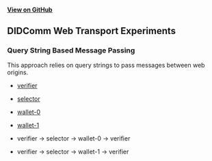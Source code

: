 #### [View on GitHub](https://github.com/OR13/didcomm-web-transports)

## DIDComm Web Transport Experiments

### Query String Based Message Passing

This approach relies on query strings to pass messages between web origins.

- [verifier](https://or13.github.io/didcomm-web-transports/verifier.html)
- [selector](https://or13.github.io/didcomm-web-transports/selector.html)
- [wallet-0](https://or13.github.io/didcomm-web-transports/wallet-0.html)
- [wallet-1](https://or13.github.io/didcomm-web-transports/wallet-1.html)

- verifier -> selector -> wallet-0 -> verifier
- verifier -> selector -> wallet-1 -> verifier
